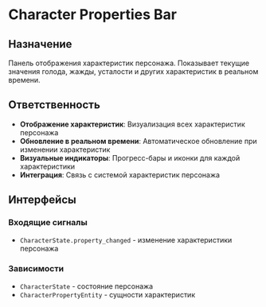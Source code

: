 # Character Properties Bar

## Назначение
Панель отображения характеристик персонажа. Показывает текущие значения голода, жажды, усталости и других характеристик в реальном времени.

## Ответственность
- **Отображение характеристик**: Визуализация всех характеристик персонажа
- **Обновление в реальном времени**: Автоматическое обновление при изменении характеристик
- **Визуальные индикаторы**: Прогресс-бары и иконки для каждой характеристики
- **Интеграция**: Связь с системой характеристик персонажа

## Интерфейсы

### Входящие сигналы
- `CharacterState.property_changed` - изменение характеристики персонажа

### Зависимости
- `CharacterState` - состояние персонажа
- `CharacterPropertyEntity` - сущности характеристик 
